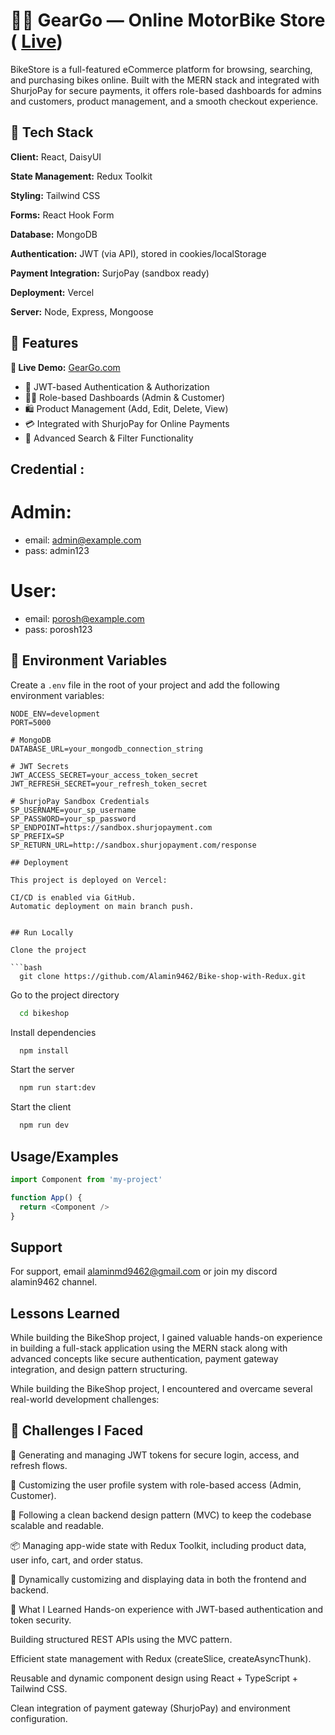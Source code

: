 
# 🚴‍♂️ GearGo — Online MotorBike Store (   [Live](https://bike-shop-client-kb3qhe9mm-md-alamins-projects-de5ed92d.vercel.app/))

BikeStore is a full-featured eCommerce platform for browsing, searching, and purchasing bikes online. Built with the MERN stack and integrated with ShurjoPay for secure payments, it offers role-based dashboards for admins and customers, product management, and a smooth checkout experience.




 

## 🔧 Tech Stack

**Client:** React, DaisyUI

**State Management:** Redux Toolkit

**Styling:** Tailwind CSS

**Forms:** React Hook Form

**Database:** MongoDB

**Authentication:** JWT (via API), stored in cookies/localStorage

**Payment Integration:** SurjoPay (sandbox ready)

**Deployment:** Vercel

**Server:** Node, Express, Mongoose

## 📌 Features

**🔗 Live Demo:** [GearGo.com](https://bike-shop-client-kb3qhe9mm-md-alamins-projects-de5ed92d.vercel.app/)
- 🔐 JWT-based Authentication & Authorization  
- 🧑‍💼 Role-based Dashboards (Admin & Customer)  
- 🛍 Product Management (Add, Edit, Delete, View)  
- 💳 Integrated with ShurjoPay for Online Payments  
- 🔎 Advanced Search & Filter Functionality

## Credential : 
# Admin: 
- email: admin@example.com
- pass: admin123
# User: 
- email: porosh@example.com
- pass: porosh123

## 🔐 Environment Variables



Create a `.env` file in the root of your project and add the following environment variables:

```env
NODE_ENV=development
PORT=5000

# MongoDB
DATABASE_URL=your_mongodb_connection_string

# JWT Secrets
JWT_ACCESS_SECRET=your_access_token_secret
JWT_REFRESH_SECRET=your_refresh_token_secret

# ShurjoPay Sandbox Credentials
SP_USERNAME=your_sp_username
SP_PASSWORD=your_sp_password
SP_ENDPOINT=https://sandbox.shurjopayment.com
SP_PREFIX=SP
SP_RETURN_URL=http://sandbox.shurjopayment.com/response

## Deployment

This project is deployed on Vercel:

CI/CD is enabled via GitHub.
Automatic deployment on main branch push.


## Run Locally

Clone the project

```bash
  git clone https://github.com/Alamin9462/Bike-shop-with-Redux.git
```

Go to the project directory

```bash
  cd bikeshop
```

Install dependencies

```bash
  npm install
```

Start the server

```bash
  npm run start:dev
```
Start the client

```bash
  npm run dev
```


## Usage/Examples

```javascript
import Component from 'my-project'

function App() {
  return <Component />
}
```


## Support

For support, email alaminmd9462@gmail.com or join my discord alamin9462 channel.


## Lessons Learned

While building the BikeShop project, I gained valuable hands-on experience in building a full-stack application using the MERN stack along with advanced concepts like secure authentication, payment gateway integration, and design pattern structuring.

While building the BikeShop project, I encountered and overcame several real-world development challenges:

## 🚧 Challenges I Faced

🔐 Generating and managing JWT tokens for secure login, access, and refresh flows.

👤 Customizing the user profile system with role-based access (Admin, Customer).

🧱 Following a clean backend design pattern (MVC) to keep the codebase scalable and readable.

📦 Managing app-wide state with Redux Toolkit, including product data, user info, cart, and order status.

🧩 Dynamically customizing and displaying data in both the frontend and backend.

🌱 What I Learned
Hands-on experience with JWT-based authentication and token security.

Building structured REST APIs using the MVC pattern.

Efficient state management with Redux (createSlice, createAsyncThunk).

Reusable and dynamic component design using React + TypeScript + Tailwind CSS.

Clean integration of payment gateway (ShurjoPay) and environment configuration.

